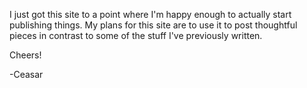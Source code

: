 I just got this site to a point where I'm happy enough to actually start publishing things. My plans for this site are to use it to post thoughtful pieces in contrast to some of the stuff I've previously written.

Cheers!

-Ceasar
